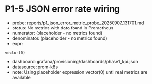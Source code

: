 # P1-5 JSON error rate wiring
- probe: reports/p1_json_error_metric_probe_20250907_131701.md
- status: No metrics with data found in Prometheus
- numerator: (placeholder - no metrics found)
- denominator: (placeholder - no metrics found)
- expr:
```
vector(0)
```
- dashboard: grafana/provisioning/dashboards/phase1_kpi.json
- datasource: prom-k8s
- note: Using placeholder expression vector(0) until real metrics are available
